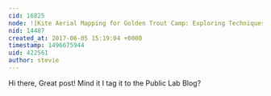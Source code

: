 ```yaml
---
cid: 16825
node: ![Kite Aerial Mapping for Golden Trout Camp: Exploring Techniques for Mapping in Remote Locations](../notes/lydia123/05-30-2017/kite-aerial-mapping-for-golden-trout-camp-exploring-techniques-for-mapping-in-remote-locations)
nid: 14487
created_at: 2017-06-05 15:19:04 +0000
timestamp: 1496675944
uid: 422561
author: stevie
---
```


Hi there, Great post! Mind it I tag it to the Public Lab Blog? 